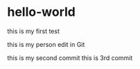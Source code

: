 # hello-world
this is my first test

this is my person edit in Git 

this is my second commit
this is 3rd commit
